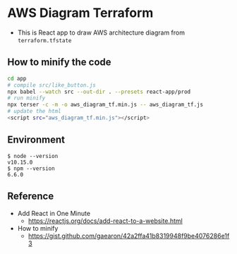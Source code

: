 # AWS Diagram Terraform

* This is React app to draw AWS architecture diagram from `terraform.tfstate`


## How to minify the code

```bash
cd app
# compile src/like_button.js
npx babel --watch src --out-dir . --presets react-app/prod
# run minify
npx terser -c -m -o aws_diagram_tf.min.js -- aws_diagram_tf.js
# update the html
<script src="aws_diagram_tf.min.js"></script>
```

## Environment

```
$ node --version
v10.15.0
$ npm --version
6.6.0
```

## Reference

* Add React in One Minute
  - https://reactjs.org/docs/add-react-to-a-website.html
* How to minify
  - https://gist.github.com/gaearon/42a2ffa41b8319948f9be4076286e1f3
